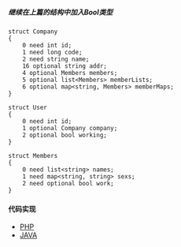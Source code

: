 ##### 继续在上篇的结构中加入Bool类型

```
struct Company
{
    0 need int id;
    1 need long code;
    2 need string name;
    16 optional string addr;
    4 optional Members members;
    5 optional list<Members> memberLists;
    6 optional map<string, Members> memberMaps;
}

struct User
{
    0 need int id;
    1 optional Company company;
    2 optional bool working;
}

struct Members
{
    0 need list<string> names;
    1 need map<string, string> sexs;
    2 need optional bool work;
}

```
#### 代码实现
- [PHP](../demo/php/example.php)
- [JAVA](../demo/java/src/main/java/maplist)

